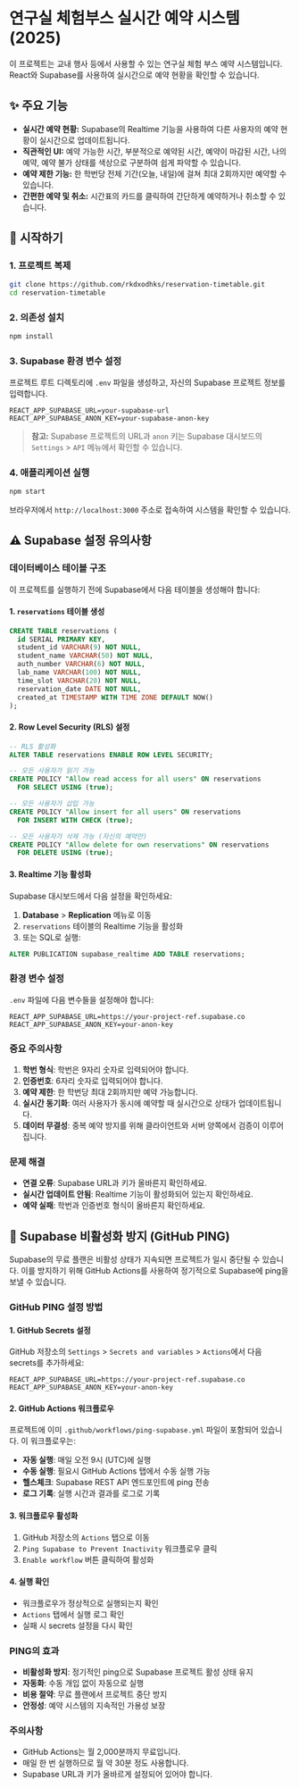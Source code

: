 # 연구실 체험부스 실시간 예약 시스템 (2025)

이 프로젝트는 교내 행사 등에서 사용할 수 있는 연구실 체험 부스 예약 시스템입니다. React와 Supabase를 사용하여 실시간으로 예약 현황을 확인할 수 있습니다.

## ✨ 주요 기능

-   **실시간 예약 현황:** Supabase의 Realtime 기능을 사용하여 다른 사용자의 예약 현황이 실시간으로 업데이트됩니다.
-   **직관적인 UI:** 예약 가능한 시간, 부분적으로 예약된 시간, 예약이 마감된 시간, 나의 예약, 예약 불가 상태를 색상으로 구분하여 쉽게 파악할 수 있습니다.
-   **예약 제한 기능:** 한 학번당 전체 기간(오늘, 내일)에 걸쳐 최대 2회까지만 예약할 수 있습니다.
-   **간편한 예약 및 취소:** 시간표의 카드를 클릭하여 간단하게 예약하거나 취소할 수 있습니다.

## 🚀 시작하기

### 1. 프로젝트 복제

```bash
git clone https://github.com/rkdxodhks/reservation-timetable.git
cd reservation-timetable
```

### 2. 의존성 설치

```bash
npm install
```

### 3. Supabase 환경 변수 설정

프로젝트 루트 디렉토리에 `.env` 파일을 생성하고, 자신의 Supabase 프로젝트 정보를 입력합니다.

```
REACT_APP_SUPABASE_URL=your-supabase-url
REACT_APP_SUPABASE_ANON_KEY=your-supabase-anon-key
```

> **참고:** Supabase 프로젝트의 URL과 `anon` 키는 Supabase 대시보드의 `Settings` > `API` 메뉴에서 확인할 수 있습니다.

### 4. 애플리케이션 실행

```bash
npm start
```

브라우저에서 `http://localhost:3000` 주소로 접속하여 시스템을 확인할 수 있습니다.

## ⚠️ Supabase 설정 유의사항

### 데이터베이스 테이블 구조

이 프로젝트를 실행하기 전에 Supabase에서 다음 테이블을 생성해야 합니다:

#### 1. `reservations` 테이블 생성

```sql
CREATE TABLE reservations (
  id SERIAL PRIMARY KEY,
  student_id VARCHAR(9) NOT NULL,
  student_name VARCHAR(50) NOT NULL,
  auth_number VARCHAR(6) NOT NULL,
  lab_name VARCHAR(100) NOT NULL,
  time_slot VARCHAR(20) NOT NULL,
  reservation_date DATE NOT NULL,
  created_at TIMESTAMP WITH TIME ZONE DEFAULT NOW()
);
```

#### 2. Row Level Security (RLS) 설정

```sql
-- RLS 활성화
ALTER TABLE reservations ENABLE ROW LEVEL SECURITY;

-- 모든 사용자가 읽기 가능
CREATE POLICY "Allow read access for all users" ON reservations
  FOR SELECT USING (true);

-- 모든 사용자가 삽입 가능
CREATE POLICY "Allow insert for all users" ON reservations
  FOR INSERT WITH CHECK (true);

-- 모든 사용자가 삭제 가능 (자신의 예약만)
CREATE POLICY "Allow delete for own reservations" ON reservations
  FOR DELETE USING (true);
```

#### 3. Realtime 기능 활성화

Supabase 대시보드에서 다음 설정을 확인하세요:

1. **Database** > **Replication** 메뉴로 이동
2. `reservations` 테이블의 Realtime 기능을 활성화
3. 또는 SQL로 실행:

```sql
ALTER PUBLICATION supabase_realtime ADD TABLE reservations;
```

### 환경 변수 설정

`.env` 파일에 다음 변수들을 설정해야 합니다:

```env
REACT_APP_SUPABASE_URL=https://your-project-ref.supabase.co
REACT_APP_SUPABASE_ANON_KEY=your-anon-key
```

### 중요 주의사항

1. **학번 형식**: 학번은 9자리 숫자로 입력되어야 합니다.
2. **인증번호**: 6자리 숫자로 입력되어야 합니다.
3. **예약 제한**: 한 학번당 최대 2회까지만 예약 가능합니다.
4. **실시간 동기화**: 여러 사용자가 동시에 예약할 때 실시간으로 상태가 업데이트됩니다.
5. **데이터 무결성**: 중복 예약 방지를 위해 클라이언트와 서버 양쪽에서 검증이 이루어집니다.

### 문제 해결

- **연결 오류**: Supabase URL과 키가 올바른지 확인하세요.
- **실시간 업데이트 안됨**: Realtime 기능이 활성화되어 있는지 확인하세요.
- **예약 실패**: 학번과 인증번호 형식이 올바른지 확인하세요.

## 🔄 Supabase 비활성화 방지 (GitHub PING)

Supabase의 무료 플랜은 비활성 상태가 지속되면 프로젝트가 일시 중단될 수 있습니다. 이를 방지하기 위해 GitHub Actions를 사용하여 정기적으로 Supabase에 ping을 보낼 수 있습니다.

### GitHub PING 설정 방법

#### 1. GitHub Secrets 설정

GitHub 저장소의 `Settings` > `Secrets and variables` > `Actions`에서 다음 secrets를 추가하세요:

```
REACT_APP_SUPABASE_URL=https://your-project-ref.supabase.co
REACT_APP_SUPABASE_ANON_KEY=your-anon-key
```

#### 2. GitHub Actions 워크플로우

프로젝트에 이미 `.github/workflows/ping-supabase.yml` 파일이 포함되어 있습니다. 이 워크플로우는:

- **자동 실행**: 매일 오전 9시 (UTC)에 실행
- **수동 실행**: 필요시 GitHub Actions 탭에서 수동 실행 가능
- **헬스체크**: Supabase REST API 엔드포인트에 ping 전송
- **로그 기록**: 실행 시간과 결과를 로그로 기록

#### 3. 워크플로우 활성화

1. GitHub 저장소의 `Actions` 탭으로 이동
2. `Ping Supabase to Prevent Inactivity` 워크플로우 클릭
3. `Enable workflow` 버튼 클릭하여 활성화

#### 4. 실행 확인

- 워크플로우가 정상적으로 실행되는지 확인
- `Actions` 탭에서 실행 로그 확인
- 실패 시 secrets 설정을 다시 확인

### PING의 효과

- **비활성화 방지**: 정기적인 ping으로 Supabase 프로젝트 활성 상태 유지
- **자동화**: 수동 개입 없이 자동으로 실행
- **비용 절약**: 무료 플랜에서 프로젝트 중단 방지
- **안정성**: 예약 시스템의 지속적인 가용성 보장

### 주의사항

- GitHub Actions는 월 2,000분까지 무료입니다.
- 매일 한 번 실행하므로 월 약 30분 정도 사용합니다.
- Supabase URL과 키가 올바르게 설정되어 있어야 합니다.